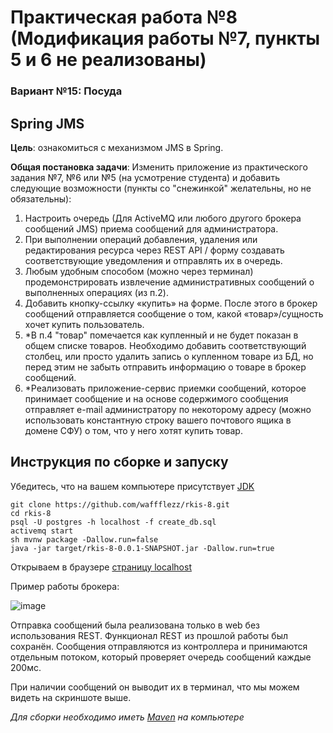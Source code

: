 # Практическая работа №8 (Модификация работы №7, пункты 5 и 6 не реализованы)
### Вариант №15: Посуда

## Spring JMS

**Цель**: ознакомиться с механизмом JMS в Spring.

**Общая постановка задачи**: Изменить приложение из практического задания №7, №6 или №5 (на усмотрение студента) и добавить следующие возможности (пункты со "снежинкой" желательны, но не обязательны):
1) Настроить очередь (Для ActiveMQ или любого другого брокера сообщений JMS) приема сообщений для администратора.
2) При выполнении операций добавления, удаления или редактирования ресурса через REST API / форму создавать соответствующие уведомления и отправлять их в очередь.
3) Любым удобным способом (можно через терминал) продемонстрировать извлечение административных сообщений о выполненных операциях (из п.2).
4) Добавить кнопку-ссылку «купить» на форме. После этого в брокер сообщений отправляется сообщение о том, какой «товар»/сущность хочет купить пользователь.
5) *В п.4 "товар" помечается как купленный и не будет показан в общем списке товаров. Необходимо добавить соответствующий столбец, или просто удалить запись о купленном товаре из БД, но перед этим не забыть отправить информацию о товаре в брокер сообщений.
6) *Реализовать приложение-сервис приемки сообщений, которое принимает сообщение и на основе содержимого сообщения отправляет e-mail администратору по некоторому адресу (можно использовать константную строку вашего почтового ящика в домене СФУ) о том, что у него хотят купить товар.

## Инструкция по сборке и запуску
Убедитесь, что на вашем компьютере присутствует [JDK](https://www.oracle.com/java/technologies/downloads/#jdk17-windows)

```
git clone https://github.com/waffflezz/rkis-8.git
cd rkis-8
psql -U postgres -h localhost -f create_db.sql
activemq start
sh mvnw package -Dallow.run=false 
java -jar target/rkis-8-0.0.1-SNAPSHOT.jar -Dallow.run=true
```

Открываем в браузере [страницу localhost](http://127.0.0.1:8080)

Пример работы брокера:

![image](https://github.com/waffflezz/rkis-8/assets/56751225/b4f48745-a0a3-4007-8f2e-3252e3215424)

Отправка сообщений была реализована только в web без использования REST. Функционал REST из прошлой работы был сохранён. Сообщения отправляются из контроллера и принимаются отдельным потоком, который проверяет очередь сообщений каждые 200мс.

При наличии сообщений он выводит их в терминал, что мы можем видеть на скриншоте выше.

_Для сборки необходимо иметь [Maven](https://maven.apache.org/download.cgi) на компьютере_
